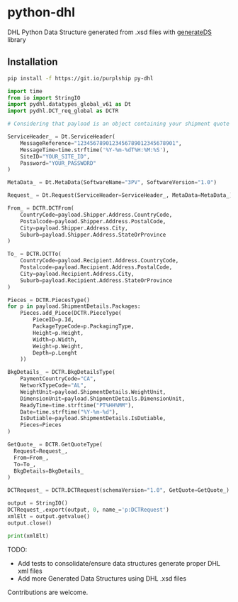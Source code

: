 # python-dhl

DHL Python Data Structure generated from .xsd files with [generateDS](http://www.davekuhlman.org/generateDS.html) library


## Installation

```bash
pip install -f https://git.io/purplship py-dhl
```

```python
import time
from io import StringIO
import pydhl.datatypes_global_v61 as Dt
import pydhl.DCT_req_global as DCTR

# Considering that payload is an object containing your shipment quote information

ServiceHeader_ = Dt.ServiceHeader(
    MessageReference="1234567890123456789012345678901",
    MessageTime=time.strftime('%Y-%m-%dT%H:%M:%S'),
    SiteID="YOUR_SITE_ID",
    Password="YOUR_PASSWORD"
)

MetaData_ = Dt.MetaData(SoftwareName="3PV", SoftwareVersion="1.0")

Request_ = Dt.Request(ServiceHeader=ServiceHeader_, MetaData=MetaData_)

From_ = DCTR.DCTFrom(
    CountryCode=payload.Shipper.Address.CountryCode,
    Postalcode=payload.Shipper.Address.PostalCode,
    City=payload.Shipper.Address.City,
    Suburb=payload.Shipper.Address.StateOrProvince
)

To_ = DCTR.DCTTo(
    CountryCode=payload.Recipient.Address.CountryCode,
    Postalcode=payload.Recipient.Address.PostalCode,
    City=payload.Recipient.Address.City,
    Suburb=payload.Recipient.Address.StateOrProvince
)

Pieces = DCTR.PiecesType()
for p in payload.ShipmentDetails.Packages:
    Pieces.add_Piece(DCTR.PieceType(
        PieceID=p.Id,
        PackageTypeCode=p.PackagingType,
        Height=p.Height,
        Width=p.Width,
        Weight=p.Weight,
        Depth=p.Lenght
    ))

BkgDetails_ = DCTR.BkgDetailsType(
    PaymentCountryCode="CA",
    NetworkTypeCode="AL",
    WeightUnit=payload.ShipmentDetails.WeightUnit,
    DimensionUnit=payload.ShipmentDetails.DimensionUnit,
    ReadyTime=time.strftime("PT%HH%MM"),
    Date=time.strftime("%Y-%m-%d"),
    IsDutiable=payload.ShipmentDetails.IsDutiable,
    Pieces=Pieces
)

GetQuote_ = DCTR.GetQuoteType(
  Request=Request_,
  From=From_,
  To=To_,
  BkgDetails=BkgDetails_
)

DCTRequest_ = DCTR.DCTRequest(schemaVersion="1.0", GetQuote=GetQuote_)

output = StringIO()
DCTRequest_.export(output, 0, name_='p:DCTRequest')
xmlElt = output.getvalue()
output.close()

print(xmlElt)

```

TODO:

- Add tests to consolidate/ensure data structures generate proper DHL xml files
- Add more Generated Data Structures using DHL .xsd files

Contributions are welcome.